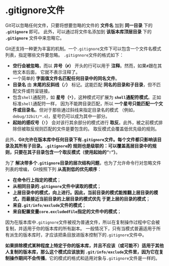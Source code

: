 .gitignore文件
===================================================================
Git可以忽略任何文件，只要将想要忽略的文件的 **文件名** 加到 **同一目录** 下的 **`.gitignore`** 即可。
此外，可以通过将文件名添加到 **该版本库顶层目录** 下的 **`.gitignore`** 文件中来忽略它。

Git还支持一种更为丰富的机制。一个`.gitignore`文件下可以包含一个文件名模式列表，指定哪些文件要忽略。
`.gitignnore`文件的格式如下：
+ **空行会被忽略**，而以 **井号（`#`）** 开头的行可以用于 **注释**。然而，如果`#`跟在其他文本后面，
它就不表示注释了。
+ 一个简单的 **字面值文件名匹配任何目录中的同名文件**。
+ **目录名** 由 **末尾的反斜线（`/`）** 标记。这能匹配 **同名的目录和子目录**，但不匹配文件或符呈链接。
+ 包含`shell`通配符，如 **星号（`*`）**，这种模式可扩展为 **`shell`通配符模式**。正如标准`shell`通配符一样，
因为不能跨目录匹配，所以 **一个星号只能匹配一个文件或目录名**。但对于那些通过斜线来指定目录名的模式
（例如，`debug/32bit/*.o`)，星号仍可以成为其中一部分。
+ **起始的感叹号（`!`）** 会对该行其余部分的模式进行 **取反**。此外，被之前模式排除但被取反规则匹配的文件是要包含的。
取反模式会覆盖低优先级的规则。

此外，**Git允许在版本库中任何目录下有`.gitignore`文件。每个文件都只影响该目录及其所有子目录。`.gitignore`的
规则也是级联的：可以覆盖高层目录中的规则，只要在其子目录包含一个取反模式（使用起始的“`!`“）**。

为了 **解决带多个`.gitignore`目录的层次结构问题**，也为了允许命令行对忽略文件列表的增编，
Git按照下列 **从高到低的优先顺序**：
+ **在命令行上指定的模式**；
+ **从相同目录的`.gitignore`文件中读取的模式**；
+ **上层目录中的模式，向上进行。因此，当前目录的模式能推翻上层目录的模式，而最接近当前目录的上层目录的模式优先
于更上层的目录的模式**；
+ **来自`.git/info/exclude`文件的模式**；
+ **来自配置变量`core.excludedfile`指定的文件中的模式**；

因为在版本库中`.gitignore`文件被视为普通文件，所以在复制操作过程中它会被复制，并适用于你的版本库的所有副本。
一般情况下，只有当模式普遍适用于所有派生的版本库时，才应该把条目放进版本控制下的`.gitignore`文件中。

**如果排除模式某种程度上特定于你的版本库，并且不应该（或可能不）适用于其他人复制的版本库，那么这个模式应该放到
`.git/info/exclude`文件里，因为它在复制操作期间不会传播**。它的模式的格式和适用对象与`.gitignore`文件是一样的。










